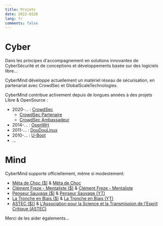 ```yaml
---
title: Projets
date: 2022-0220
lang: fr
comments: false
---
```


# Cyber #

Dans les principes d'accompagnement en solutions innovantes de CyberSécurité et de conceptions et développements basée sur des logiciels libre...

CyberMind développe actuellement un matériel réseau de sécurisation, en partenariat avec CrowdSec et GlobalScaleTechnologies.

CyberMind contribue activement depuis de longues années à des projets Libre & OpenSource :
* 2020-... : [CrowdSec](https://crowdsec.net)
  - [CrowdSec Partenaire](https://crowdsec.net/blog/meet-crowdsec-services-partners-and-join-the-squad/)
  - [CrowdSec Ambassadeur](https://crowdsec.net/blog/meet-gerald-new-crowdsec-ambassador/)
* 2014-... : [OpenWrt](https://cybermind.fr/en/2014/12/22/OpenWrt-Development-contribs/)
* 2011-... : [DouDouLinux](https://cybermind.fr/en/2011/11/08/DouDouLinux-Development-contribs/)
* 2010-... : [U-Boot](https://cybermind.fr/en/2010/08/13/U-Boot-Denx-Development-contribs/)
* ...

# Mind #

CyberMind supporte officiellement, même si modestement:
* [Méta de Choc ($)](https://fr.tipeee.com/meta-de-choc) & [Méta de Choc](https://metadechoc.fr)
* [Clément Freze - Mentaliste ($)](https://fr.tipeee.com/clementfreze) & [Clément Freze - Mentaliste](http://clementfreze.fr/)
* [Penseur Sauvage ($)](https://fr.tipeee.com/penseur-sauvage) & [Penseur Sauvage (YT)](https://www.youtube.com/channel/UCPkoA795xDha5eAUFjISlwA)
* [La Tronche en Biais ($)](https://fr.tipeee.com/la-tronche-en-biais) & [La Tronche en Biais (YT)](https://www.youtube.com/user/TroncheEnBiais)
* [ASTEC ($))](https://utip.io/astec) & [L'Association pour la Science et la Transmission de l'Esprit Critique (ASTEC)](https://esprit-critique.org/)

Merci de les aider égalements...
